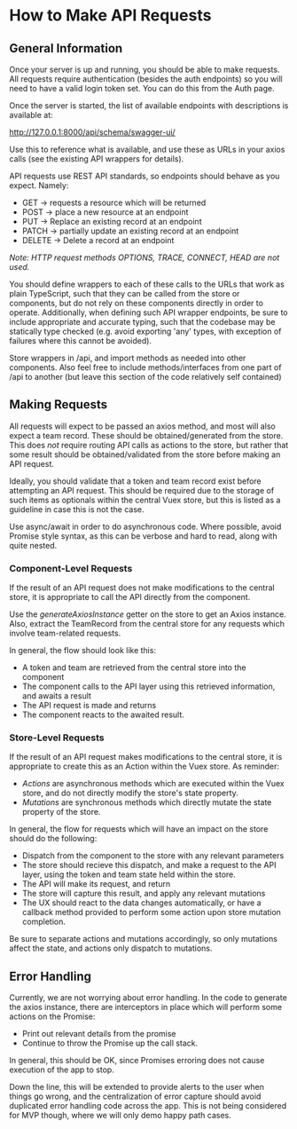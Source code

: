# How to Make API Requests

## General Information
Once your server is up and running, you should be able to make requests.
All requests require authentication (besides the auth endpoints) so you will 
need to have a valid login token set. You can do this from the Auth page.

Once the server is started, the list of available endpoints with descriptions
is available at:

http://127.0.0.1:8000/api/schema/swagger-ui/ 

Use this to reference what is available, and use these as URLs in your axios
calls (see the existing API wrappers for details).

API requests use REST API standards, so endpoints should behave as you expect.
Namely:

* GET -> requests a resource which will be returned
* POST -> place a new resource at an endpoint
* PUT -> Replace an existing record at an endpoint
* PATCH -> partially update an existing record at an endpoint
* DELETE -> Delete a record at an endpoint

*Note: HTTP request methods OPTIONS, TRACE, CONNECT, HEAD are not used.*

You should define wrappers to each of these calls to the URLs that work as
plain TypeScript, such that they can be called from the store or components,
but do not rely on these components directly in order to operate. Additionally,
when defining such API wrapper endpoints, be sure to include appropriate and 
accurate typing, such that the codebase may be statically type checked (e.g.
avoid exporting 'any' types, with exception of failures where this cannot be 
avoided).

Store wrappers in /api, and import methods as needed into other components.
Also feel free to include methods/interfaces from one part of /api to another
(but leave this section of the code relatively self contained)

## Making Requests
All requests will expect to be passed an axios method, and most will also expect
a team record. These should be obtained/generated from the store. This does 
*not* require routing API calls as actions to the store, but rather that some
result should be obtained/validated from the store before making an API request.

Ideally, you should validate that a token and team record exist before
attempting an API request. This should be required due to the storage of such
items as optionals within the central Vuex store, but this is listed as a 
guideline in case this is not the case.

Use async/await in order to do asynchronous code. Where possible, avoid Promise
style syntax, as this can be verbose and hard to read, along with quite nested.

### Component-Level Requests
If the result of an API request does not make modifications to the central
store, it is appropriate to call the API directly from the component.

Use the *generateAxiosInstance* getter on the store to get an Axios instance.
Also, extract the TeamRecord from the central store for any requests which 
involve team-related requests.

In general, the flow should look like this:
* A token and team are retrieved from the central store into the component
* The component calls to the API layer using this retrieved information, and
awaits a result
* The API request is made and returns
* The component reacts to the awaited result.

### Store-Level Requests
If the result of an API request makes modifications to the central store, it is
appropriate to create this as an Action within the Vuex store. As reminder:

* *Actions* are asynchronous methods which are executed within the Vuex store,
and do not directly modify the store's state property.
* *Mutations* are synchronous methods which directly mutate the state property
of the store.

In general, the flow for requests which will have an impact on the store should
do the following:

* Dispatch from the component to the store with any relevant parameters
* The store should recieve this dispatch, and make a request to the API layer,
using the token and team state held within the store.
* The API will make its request, and return
* The store will capture this result, and apply any relevant mutations
* The UX should react to the data changes automatically, or have a callback
method provided to perform some action upon store mutation completion.

Be sure to separate actions and mutations accordingly, so only mutations affect
the state, and actions only dispatch to mutations.

## Error Handling
Currently, we are not worrying about error handling. In the code to generate
the axios instance, there are interceptors in place which will perform some 
actions on the Promise:

* Print out relevant details from the promise
* Continue to throw the Promise up the call stack.

In general, this should be OK, since Promises erroring does not cause execution
of the app to stop. 

Down the line, this will be extended to provide alerts to the user when things
go wrong, and the centralization of error capture should avoid duplicated
error handling code across the app. This is not being considered for MVP
though, where we will only demo happy path cases.
